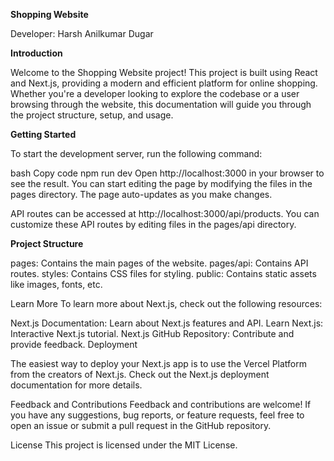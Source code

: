 **Shopping Website**

Developer: Harsh Anilkumar Dugar

**Introduction**

Welcome to the Shopping Website project! This project is built using React and Next.js, providing a modern and efficient platform for online shopping. Whether you're a developer looking to explore the codebase or a user browsing through the website, this documentation will guide you through the project structure, setup, and usage.

**Getting Started**

To start the development server, run the following command:

bash
Copy code
npm run dev
Open http://localhost:3000 in your browser to see the result. You can start editing the page by modifying the files in the pages directory. The page auto-updates as you make changes.

API routes can be accessed at http://localhost:3000/api/products. You can customize these API routes by editing files in the pages/api directory.

**Project Structure**

pages: Contains the main pages of the website.
pages/api: Contains API routes.
styles: Contains CSS files for styling.
public: Contains static assets like images, fonts, etc.

Learn More
To learn more about Next.js, check out the following resources:

Next.js Documentation: Learn about Next.js features and API.
Learn Next.js: Interactive Next.js tutorial.
Next.js GitHub Repository: Contribute and provide feedback.
Deployment

The easiest way to deploy your Next.js app is to use the Vercel Platform from the creators of Next.js. Check out the Next.js deployment documentation for more details.

Feedback and Contributions
Feedback and contributions are welcome! If you have any suggestions, bug reports, or feature requests, feel free to open an issue or submit a pull request in the GitHub repository.

License
This project is licensed under the MIT License.
